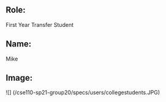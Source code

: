 ## Role:
First Year Transfer Student
## Name:
Mike
## Image:
![] (/cse110-sp21-group20/specs/users/collegestudents.JPG)
